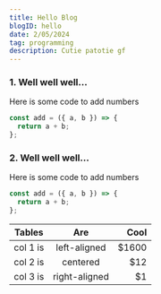 ```yaml
---
title: Hello Blog
blogID: hello
date: 2/05/2024
tag: programming
description: Cutie patotie gf
---
```


### 1. Well well well...

Here is some code to add numbers

```js
const add = ({ a, b }) => {
  return a + b;
};
```

### 2. Well well well...

Here is some code to add numbers

```js
const add = ({ a, b }) => {
  return a + b;
};
```

| Tables   |      Are      |  Cool |
| -------- | :-----------: | ----: |
| col 1 is | left-aligned  | $1600 |
| col 2 is |   centered    |   $12 |
| col 3 is | right-aligned |    $1 |
